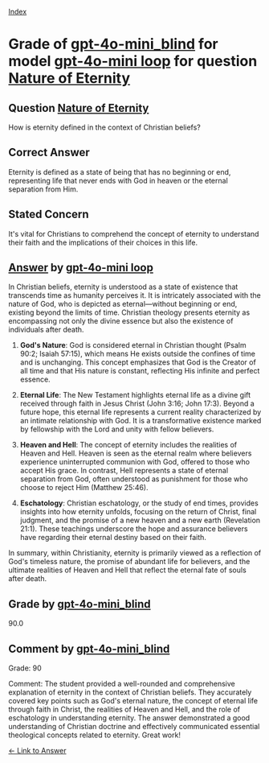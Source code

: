 
[Index](../../../../index.md)
# Grade of [gpt-4o-mini_blind](../../../grading_models/gpt-4o-mini_blind.md) for model [gpt-4o-mini loop](../../../answering_models/gpt-4o-mini_loop.md) for question [Nature of Eternity](../../../questions/Nature_of_Eternity.md)

## Question [Nature of Eternity](../../../questions/Nature_of_Eternity.md)
How is eternity defined in the context of Christian beliefs?

## Correct Answer
Eternity is defined as a state of being that has no beginning or end, representing life that never ends with God in heaven or the eternal separation from Him.

## Stated Concern
It's vital for Christians to comprehend the concept of eternity to understand their faith and the implications of their choices in this life.

## [Answer](../Nature_of_Eternity.md) by [gpt-4o-mini loop](../../../answering_models/gpt-4o-mini_loop.md)
In Christian beliefs, eternity is understood as a state of existence that transcends time as humanity perceives it. It is intricately associated with the nature of God, who is depicted as eternal—without beginning or end, existing beyond the limits of time. Christian theology presents eternity as encompassing not only the divine essence but also the existence of individuals after death.

1. **God's Nature**: God is considered eternal in Christian thought (Psalm 90:2; Isaiah 57:15), which means He exists outside the confines of time and is unchanging. This concept emphasizes that God is the Creator of all time and that His nature is constant, reflecting His infinite and perfect essence.

2. **Eternal Life**: The New Testament highlights eternal life as a divine gift received through faith in Jesus Christ (John 3:16; John 17:3). Beyond a future hope, this eternal life represents a current reality characterized by an intimate relationship with God. It is a transformative existence marked by fellowship with the Lord and unity with fellow believers.

3. **Heaven and Hell**: The concept of eternity includes the realities of Heaven and Hell. Heaven is seen as the eternal realm where believers experience uninterrupted communion with God, offered to those who accept His grace. In contrast, Hell represents a state of eternal separation from God, often understood as punishment for those who choose to reject Him (Matthew 25:46).

4. **Eschatology**: Christian eschatology, or the study of end times, provides insights into how eternity unfolds, focusing on the return of Christ, final judgment, and the promise of a new heaven and a new earth (Revelation 21:1). These teachings underscore the hope and assurance believers have regarding their eternal destiny based on their faith.

In summary, within Christianity, eternity is primarily viewed as a reflection of God's timeless nature, the promise of abundant life for believers, and the ultimate realities of Heaven and Hell that reflect the eternal fate of souls after death.

## Grade by [gpt-4o-mini_blind](../../../grading_models/gpt-4o-mini_blind.md)
90.0

## Comment by [gpt-4o-mini_blind](../../../grading_models/gpt-4o-mini_blind.md)
Grade: 90

Comment: The student provided a well-rounded and comprehensive explanation of eternity in the context of Christian beliefs. They accurately covered key points such as God's eternal nature, the concept of eternal life through faith in Christ, the realities of Heaven and Hell, and the role of eschatology in understanding eternity. The answer demonstrated a good understanding of Christian doctrine and effectively communicated essential theological concepts related to eternity. Great work!

[&lt;- Link to Answer](../Nature_of_Eternity.md)
